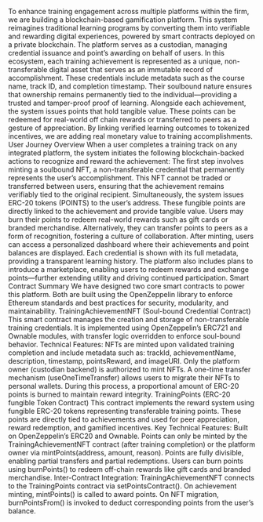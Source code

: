 To enhance training engagement across multiple platforms within the firm, we are building a blockchain-based gamification platform. This system reimagines traditional learning programs by converting them into verifiable and rewarding digital experiences, powered by smart contracts deployed on a private blockchain. The platform serves as a custodian, managing credential issuance and point’s awarding on behalf of users.
In this ecosystem, each training achievement is represented as a unique, non-transferable digital asset that serves as an immutable record of accomplishment. These credentials include metadata such as the course name, track ID, and completion timestamp. Their soulbound nature ensures that ownership remains permanently tied to the individual—providing a trusted and tamper-proof proof of learning. Alongside each achievement, the system issues points that hold tangible value. These points can be redeemed for real-world off chain rewards or transferred to peers as a gesture of appreciation. By linking verified learning outcomes to tokenized incentives, we are adding real monetary value to training accomplishments.
User Journey Overview
When a user completes a training track on any integrated platform, the system initiates the following blockchain-backed actions to recognize and reward the achievement:
The first step involves minting a soulbound NFT, a non-transferable credential that permanently represents the user’s accomplishment. This NFT cannot be traded or transferred between users, ensuring that the achievement remains verifiably tied to the original recipient.
Simultaneously, the system issues ERC-20 tokens (POINTS) to the user’s address. These fungible points are directly linked to the achievement and provide tangible value. Users may burn their points to redeem real-world rewards such as gift cards or branded merchandise. Alternatively, they can transfer points to peers as a form of recognition, fostering a culture of collaboration.
After minting, users can access a personalized dashboard where their achievements and point balances are displayed. Each credential is shown with its full metadata, providing a transparent learning history. The platform also includes plans to introduce a marketplace, enabling users to redeem rewards and exchange points—further extending utility and driving continued participation.
Smart Contract Summary
We have designed two core smart contracts to power this platform. Both are built using the OpenZeppelin library to enforce Ethereum standards and best practices for security, modularity, and maintainability.
TrainingAchievementNFT (Soul-bound Credential Contract)
This smart contract manages the creation and storage of non-transferable training credentials. It is implemented using OpenZeppelin’s ERC721 and Ownable modules, with transfer logic overridden to enforce soul-bound behavior.
Technical Features:
NFTs are minted upon validated training completion and include metadata such as: trackId, achievementName, description, timestamp, pointsReward, and imageURI.
Only the platform owner (custodian backend) is authorized to mint NFTs.
A one-time transfer mechanism (useOneTimeTransfer) allows users to migrate their NFTs to personal wallets. During this process, a proportional amount of ERC-20 points is burned to maintain reward integrity.
TrainingPoints (ERC-20 fungible Token Contract)
This contract implements the reward system using fungible ERC-20 tokens representing transferable training points. These points are directly tied to achievements and used for peer appreciation, reward redemption, and gamified incentives.
Key Technical Features:
Built on OpenZeppelin’s ERC20 and Ownable.
Points can only be minted by the TrainingAchievementNFT contract (after training completion) or the platform owner via mintPoints(address, amount, reason).
Points are fully divisible, enabling partial transfers and partial redemptions.
Users can burn points using burnPoints() to redeem off-chain rewards like gift cards and branded merchandise.
Inter-Contract Integration:
TrainingAchievementNFT connects to the TrainingPoints contract via setPointsContract().
On achievement minting, mintPoints() is called to award points.
On NFT migration, burnPointsFrom() is invoked to deduct corresponding points from the user’s balance.